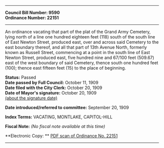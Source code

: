* * * * *  
  
**Council Bill Number: [](#h0)[](#h2)9590**   
**Ordinance Number: 22151**  
  
* * * * *  
  
An ordinance vacating that part of the plat of the Grand Army Cemetery, lying north of a line one hundred eighteen feet (118) south of the south line of East Newton Street, produced east, over and across said Cemetery to the east boundary thereof, and all that part of 13th Avenue North, formerly known as Russell Street, commencing at a point in the south line of East Newton Street, produced east, five hundred nine and 67/100 feet (509.67) east of the west boundary of said Cemetery, thence south one hundred feet (100); thence east fifteen feet (15) to the place of beginning.  
  
**Status:** Passed   
**Date passed by Full Council:** October 11, 1909   
**Date filed with the City Clerk:** October 20, 1909   
**Date of Mayor's signature:** October 20, 1909   
[(about the signature date)](/~public/approvaldate.htm)   
  
  
**Date introduced/referred to committee:** September 20, 1909   
  
**Index Terms:** VACATING, MONTLAKE, CAPITOL-HILL  
  
**Fiscal Note:** *(No fiscal note available at this time)*  
  
**Electronic Copy: ** [PDF scan of Ordinance No. 22151](/~archives/Ordinances/Ord_22151.pdf)  
  
* * * * *  
